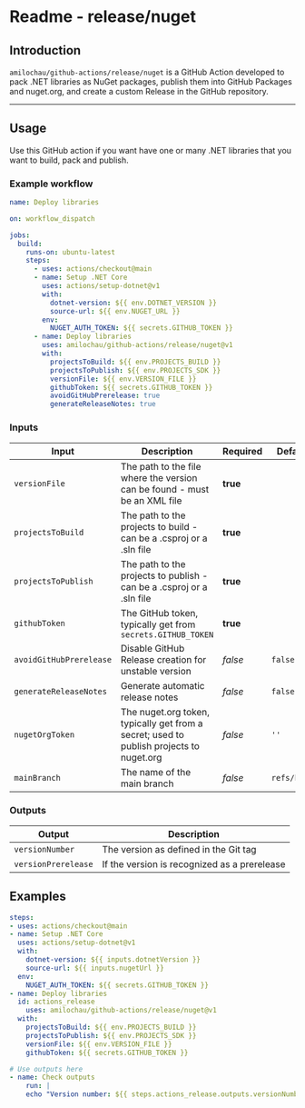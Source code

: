 # Readme - release/nuget

## Introduction

`amilochau/github-actions/release/nuget` is a GitHub Action developed to pack .NET libraries as NuGet packages, publish them into GitHub Packages and nuget.org, and create a custom Release in the GitHub repository.

---

## Usage

Use this GitHub action if you want have one or many .NET libraries that you want to build, pack and publish.

### Example workflow

```yaml
name: Deploy libraries

on: workflow_dispatch

jobs:
  build:
    runs-on: ubuntu-latest
    steps:
      - uses: actions/checkout@main
      - name: Setup .NET Core
        uses: actions/setup-dotnet@v1
        with:
          dotnet-version: ${{ env.DOTNET_VERSION }}
          source-url: ${{ env.NUGET_URL }}
        env:
          NUGET_AUTH_TOKEN: ${{ secrets.GITHUB_TOKEN }}
      - name: Deploy libraries
        uses: amilochau/github-actions/release/nuget@v1
        with:
          projectsToBuild: ${{ env.PROJECTS_BUILD }}
          projectsToPublish: ${{ env.PROJECTS_SDK }}
          versionFile: ${{ env.VERSION_FILE }}
          githubToken: ${{ secrets.GITHUB_TOKEN }}
          avoidGitHubPrerelease: true
          generateReleaseNotes: true
```

### Inputs

| Input | Description | Required | Default value |
| ----- | ----------- | -------- | ------------- |
| `versionFile` | The path to the file where the version can be found - must be an XML file | **true** |
| `projectsToBuild` | The path to the projects to build - can be a .csproj or a .sln file | **true** |
| `projectsToPublish` | The path to the projects to publish - can be a .csproj or a .sln file | **true** |
| `githubToken` | The GitHub token, typically get from `secrets.GITHUB_TOKEN` | **true** |
| `avoidGitHubPrerelease` | Disable GitHub Release creation for unstable version | *false* | `false` |
| `generateReleaseNotes` | Generate automatic release notes |  *false* | `false` |
| `nugetOrgToken` | The nuget.org token, typically get from a secret; used to publish projects to nuget.org | *false* | `''` |
| `mainBranch` | The name of the main branch | *false* | `refs/heads/main` |

### Outputs

| Output | Description |
| ------ | ----------- |
| `versionNumber` | The version as defined in the Git tag |
| `versionPrerelease` | If the version is recognized as a prerelease |

## Examples

```yaml
steps:
- uses: actions/checkout@main
- name: Setup .NET Core
  uses: actions/setup-dotnet@v1
  with:
    dotnet-version: ${{ inputs.dotnetVersion }}
    source-url: ${{ inputs.nugetUrl }}
  env:
    NUGET_AUTH_TOKEN: ${{ secrets.GITHUB_TOKEN }}
- name: Deploy libraries
  id: actions_release
    uses: amilochau/github-actions/release/nuget@v1
  with:
    projectsToBuild: ${{ env.PROJECTS_BUILD }}
    projectsToPublish: ${{ env.PROJECTS_SDK }}
    versionFile: ${{ env.VERSION_FILE }}
    githubToken: ${{ secrets.GITHUB_TOKEN }}

# Use outputs here 
- name: Check outputs
    run: |
    echo "Version number: ${{ steps.actions_release.outputs.versionNumber }}"
```
